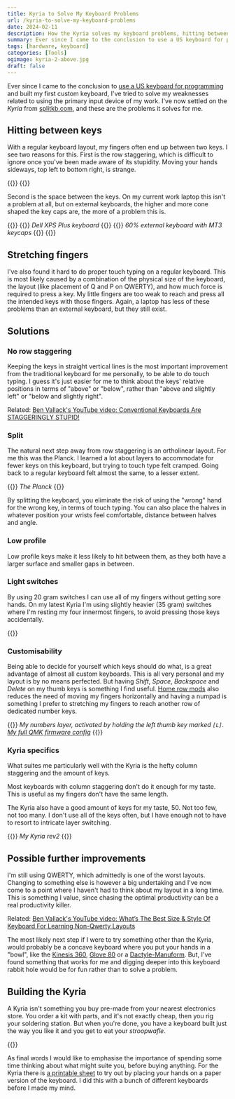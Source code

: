 ```yaml
---
title: Kyria to Solve My Keyboard Problems
url: /kyria-to-solve-my-keyboard-problems
date: 2024-02-11
description: How the Kyria solves my keyboard problems, hitting between keys and stretching weak fingers.
summary: Ever since I came to the conclusion to use a US keyboard for programming and built my first custom keyboard, I’ve tried to solve my weaknesses related to using the primary input device of my work. I’ve now settled on the Kyria from splitkb.com, and these are the problems it solves for me.
tags: [hardware, keyboard]
categories: [Tools]
ogimage: kyria-2-above.jpg
draft: false
---
```


Ever since I came to the conclusion to [use a US keyboard for programming][1]
and built my first custom keyboard, I've tried to solve my weaknesses related
to using the primary input device of my work. I've now settled on the *Kyria*
from [splitkb.com](https://splitkb.com/), and these are the problems it solves
for me.

## Hitting between keys

With a regular keyboard layout, my fingers often end up between two keys. I see
two reasons for this. First is the row staggering, which is difficult to ignore
once you've been made aware of its stupidity. Moving your hands sideways, top
left to bottom right, is strange.

{{<post-image image="row-staggering.jpg" alt="60% row staggered keyboard with drawn lines to illustrate how your fingers move when touch typing">}}
{{</post-image>}}

Second is the space between the keys. On my current work laptop this isn't a
problem at all, but on external keyboards, the higher and more cone shaped the
key caps are, the more of a problem this is.

{{<post-images>}}
  {{<post-image image="xps-plus.jpg" alt="Closeup shot of Dell XPS Plus laptop keyboard without any space between the keys">}}
    <em>Dell XPS Plus keyboard</em>
  {{</post-image>}}
  {{<post-image image="mt3.jpg" alt="Closeup shot of MT3 keys on a row staggered keyboard with big space between the keys">}}
    <em>60% external keyboard with MT3 keycaps</em>
  {{</post-image>}}
{{</post-images>}}

## Stretching fingers

I've also found it hard to do proper touch typing on a regular keyboard. This
is most likely caused by a combination of the physical size of the keyboard,
the layout (like placement of Q and P on QWERTY), and how much force is
required to press a key. My little fingers are too weak to reach and press all
the intended keys with those fingers. Again, a laptop has less of these
problems than an external keyboard, but they still exist.

## Solutions

### No row staggering

Keeping the keys in straight vertical lines is the most important improvement
from the traditional keyboard for me personally, to be able to do touch typing.
I guess it's just easier for me to think about the keys' relative positions in
terms of "above" or "below", rather than "above and slightly left" or "below
and slightly right".

Related: [Ben Vallack's YouTube video: Conventional Keyboards Are STAGGERINGLY STUPID!][2]

### Split

The natural next step away from row staggering is an ortholinear layout. For me
this was the Planck. I learned a lot about layers to accommodate for fewer keys
on this keyboard, but trying to touch type felt cramped. Going back to a
regular keyboard felt almost the same, to a lesser extent.

{{<post-image image="planck.jpg" alt="The ortholinear 40% Planck keyboard">}}
<em>The Planck</em>
{{</post-image>}}

By splitting the keyboard, you eliminate the risk of using the "wrong" hand for
the wrong key, in terms of touch typing. You can also place the halves in
whatever position your wrists feel comfortable, distance between halves and
angle.

### Low profile

Low profile keys make it less likely to hit between them, as they both have a
larger surface and smaller gaps in between.

### Light switches

By using 20 gram switches I can use all of my fingers without getting sore
hands. On my latest Kyria I'm using slightly heavier (35 gram) switches where
I'm resting my four innermost fingers, to avoid pressing those keys
accidentally.

{{<post-image image="switches.jpg" alt="My Kyria keyboard without keycaps showing different switches for different keys" />}}

### Customisability

Being able to decide for yourself which keys should do what, is a great
advantage of almost all custom keyboards. This is all very personal and my
layout is by no means perfected. But having *Shift*, *Space*, *Backspace* and *Delete*
on my thumb keys is something I find useful. [Home row mods][3] also reduces
the need of moving my fingers horizontally and having a numpad is something I
prefer to stretching my fingers to reach another row of dedicated number keys.

{{<post-svg image="layers-num.svg" use-theme="true" fill-path="true">}} <em>My numbers layer,
activated by holding the left thumb key marked <code>[L]</code>. <a
    href="https://github.com/henriksommerfeld/qmk_firmware/tree/henriks-kyria-linux">My
    full QMK firmware config</a></em> {{</post-svg>}}

### Kyria specifics

What suites me particularly well with the Kyria is the hefty column staggering
and the amount of keys.

Most keyboards with column staggering don't do it enough for my taste. This is
useful as my fingers don't have the same length.

The Kyria also have a good amount of keys for my taste, 50. Not too few, not
too many. I don't use all of the keys often, but I have enough not to have to
resort to intricate layer switching.

{{<post-image image="kyria-2.jpg" alt="My Kyria rev2 keyboard with hand rests"
lightbox="true">}}
<em>My Kyria rev2</em>
{{</post-image>}}

## Possible further improvements

I'm still using QWERTY, which admittedly is one of the worst layouts. Changing
to something else is however a big undertaking and I've now come to a point
where I haven't had to think about my layout in a long time. This is something
I value, since chasing the optimal productivity can be a real productivity
killer.

Related: [Ben Vallack's YouTube video: What’s The Best Size & Style Of Keyboard For Learning Non-Qwerty Layouts][5]

The most likely next step if I were to try something other than the Kyria,
would probably be a concave keyboard where you put your hands in a "bowl", like
the [Kinesis 360][6], [Glove 80][7] or a [Dactyle-Manuform][8]. But, I've found something that
works for me and digging deeper into this keyboard rabbit hole would be for fun
rather than to solve a problem.

## Building the Kyria

A Kyria isn't something you buy pre-made from your nearest electronics store.
You order a kit with parts, and it's not exactly cheap, then you rig your
soldering station. But when you're done, you have a keyboard built just the way
you like it and you get to eat your *stroopwafle*.

{{<post-image image="soldering.jpg" alt="Soldering the Kyria rev3, showing a soldering iron and the Stroopwafel mini" />}}

As final words I would like to emphasise the importance of spending some time
thinking about what might suite you, before buying anything. For the Kyria
there is [a printable sheet][9] to try out by placing your hands on a paper version
of the keyboard. I did this with a bunch of different keyboards before I made
my mind.

[1]: /use-a-us-keyboard-for-programming
[2]: https://youtu.be/Ho_CFfdsmc8?si=tnY1YUn-EaBI6A9r
[3]: https://precondition.github.io/home-row-mods
[5]: https://youtu.be/NNglKw4KSWE?si=60uuMY6lY9hcbL9j
[6]: https://kinesis-ergo.com/keyboards/advantage360/
[7]: https://www.moergo.com/collections/glove80-keyboards
[8]: https://github.com/tshort/dactyl-keyboard
[9]: https://docs.splitkb.com/hc/en-us/articles/360010627159-Can-I-try-the-Kyria-before-I-buy
